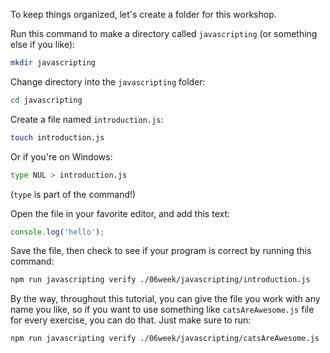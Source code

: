 To keep things organized, let's create a folder for this workshop. 

Run this command to make a directory called `javascripting` (or something else if you like):

```bash
mkdir javascripting
```

Change directory into the `javascripting` folder:

```bash
cd javascripting
```

Create a file named `introduction.js`:

```bash
touch introduction.js
```

Or if you're on Windows: 
```bash
type NUL > introduction.js
```
(`type` is part of the command!)

Open the file in your favorite editor, and add this text:

```js
console.log('hello');
```

Save the file, then check to see if your program is correct by running this command:

```bash
npm run javascripting verify ./06week/javascripting/introduction.js
```

By the way, throughout this tutorial, you can give the file you work with any name you like, so if you want to use something like `catsAreAwesome.js` file for every exercise, you can do that. Just make sure to run:

```bash
npm run javascripting verify ./06week/javascripting/catsAreAwesome.js
```

